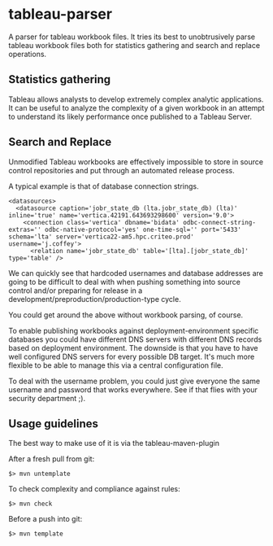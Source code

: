 # tableau-parser
A parser for tableau workbook files.  It tries its best to unobtrusively parse tableau workbook files both for statistics gathering and search and replace operations.

## Statistics gathering
Tableau allows analysts to develop extremely complex analytic applications.  It can be useful to analyze the complexity of a given workbook in an attempt to understand its likely performance once published to a Tableau Server.

## Search and Replace
Unmodified Tableau workbooks are effectively impossible to store in source control repositories and put through an automated release process.

A typical example is that of database connection strings.
```
<datasources>
  <datasource caption='jobr_state_db (lta.jobr_state_db) (lta)' inline='true' name='vertica.42191.643693298600' version='9.0'>
    <connection class='vertica' dbname='bidata' odbc-connect-string-extras='' odbc-native-protocol='yes' one-time-sql='' port='5433' schema='lta' server='vertica22-am5.hpc.criteo.prod' username='j.coffey'>
      <relation name='jobr_state_db' table='[lta].[jobr_state_db]' type='table' />
```
We can quickly see that hardcoded usernames and database addresses are going to be difficult to deal with when pushing something into source control and/or preparing for release in a development/preproduction/production-type cycle.

You could get around the above without workbook parsing, of course.

To enable publishing workbooks against deployment-environment specific databases you could have different DNS servers with different DNS records based on deployment environment.  The downside is that you have to have well configured DNS servers for every possible DB target.  It's much more flexible to be able to manage this via a central configuration file.

To deal with the username problem, you could just give everyone the same username and password that works everywhere.  See if that flies with your security department ;).

## Usage guidelines
The best way to make use of it is via the tableau-maven-plugin

After a fresh pull from git:
```
$> mvn untemplate
```

To check complexity and compliance against rules:
```
$> mvn check
```

Before a push into git:
```
$> mvn template
```
